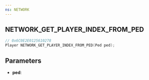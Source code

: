 ```yaml
---
ns: NETWORK
---
```

## NETWORK_GET_PLAYER_INDEX_FROM_PED

```c
// 0x6C0E2E0125610278
Player NETWORK_GET_PLAYER_INDEX_FROM_PED(Ped ped);
```

## Parameters
* **ped**:
